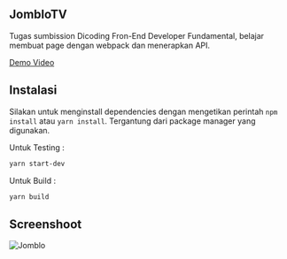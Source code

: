 ## JombloTV
Tugas sumbission Dicoding Fron-End Developer Fundamental, belajar membuat page dengan webpack dan menerapkan API.

[Demo Video]()

## Instalasi
Silakan untuk menginstall dependencies dengan mengetikan perintah ``npm install`` atau ``yarn install``. Tergantung dari package manager yang digunakan.

Untuk Testing :
```bash
yarn start-dev
```

Untuk Build :
```bash
yarn build
```

## Screenshoot
![Jomblo](https://cdn.statically.io/gh/Herdianurdin/JombloTV/main/jomblo.png)
